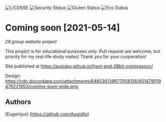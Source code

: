 ![LICENSE](https://img.shields.io/badge/license-MIT-blue.svg?style=flat-square)
![Security Status](https://img.shields.io/security-headers?label=Security&url=https%3A%2F%2Fgithub.com&style=flat-square)
![Gluten Status](https://img.shields.io/badge/Gluten-Free-green.svg)
![Eco Status](https://img.shields.io/badge/ECO-Friendly-green.svg)

# Coming soon [2021-05-14]

_28 group website project_

This project is for educational purposes only. Pull request are welcome, but priority for my real-life study mates! Thank you for your cooperation!

Site published at https://augisko.github.io/front-end-28bit-comingsoon/

Design: https://cdn.discordapp.com/attachments/648536139677958156/651479019476221953/coming-soon-wide.png
## Authors

[Eugenijus] (https://github.com/AugisKo) 
